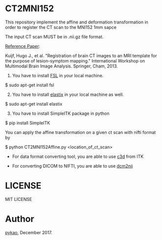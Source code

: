 # CT2MNI152 

This repository implement the affine and deformation transformation in order to register the CT scan to the MNI152 1mm sapce

The input CT scan MUST be in .nii.gz file format.

[Reference Paper](https://link.springer.com/content/pdf/10.1007%2F978-3-319-02126-3_12.pdf): 

Kuijf, Hugo J., et al. "Registration of brain CT images to an MRI template for the purpose of lesion-symptom mapping." International Workshop on Multimodal Brain Image Analysis. Springer, Cham, 2013.

1. You have to install [FSL](https://fsl.fmrib.ox.ac.uk/fsl/fslwiki) in your local machine. 

$ sudo apt-get install fsl

2. You have to install [elastix](http://elastix.isi.uu.nl/) in your local machine as well.

$ sudo apt-get install elastix

3. You have to install SimpleITK package in python

$ pip install SimpleITK

You can apply the affine transformation on a given ct scan with nifti format by 

$ python CT2MNI152Affine.py <location_of_ct_scan>


- For data format converting tool, you are able to use [c3d](http://www.itksnap.org/pmwiki/pmwiki.php?n=Downloads.C3D) from ITK

- For converting DICOM to NIFTI, you are able to use [dcm2nii](http://www.cabiatl.com/mricro/mricron/dcm2nii.html)

# LICENSE

MIT LICENSE

# Author

[pykao](https://github.com/pykao/), December 2017.
